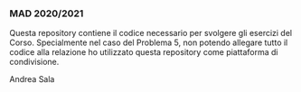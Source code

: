 ### MAD 2020/2021

Questa repository contiene il codice necessario per svolgere gli esercizi del Corso. Specialmente nel caso del Problema 5, non potendo allegare tutto il codice alla relazione ho utilizzato questa repository come piattaforma di condivisione.

Andrea Sala
